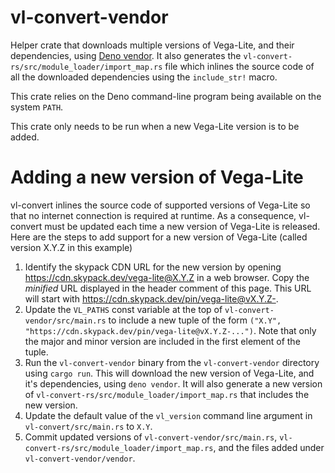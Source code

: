 # vl-convert-vendor
Helper crate that downloads multiple versions of Vega-Lite, and their dependencies, using [Deno vendor](https://deno.land/manual@v1.26.0/tools/vendor). It also generates the `vl-convert-rs/src/module_loader/import_map.rs` file which inlines the source code of all the downloaded dependencies using the `include_str!` macro.

This crate relies on the Deno command-line program being available on the system `PATH`.
 
This crate only needs to be run when a new Vega-Lite version is to be added.

# Adding a new version of Vega-Lite
vl-convert inlines the source code of supported versions of Vega-Lite so that no internet connection is required at runtime. As a consequence, vl-convert must be updated each time a new version of Vega-Lite is released. Here are the steps to add support for a new version of Vega-Lite (called version X.Y.Z in this example)

1. Identify the skypack CDN URL for the new version by opening https://cdn.skypack.dev/vega-lite@X.Y.Z in a web browser. Copy the *minified* URL displayed in the header comment of this page. This URL will start with https://cdn.skypack.dev/pin/vega-lite@vX.Y.Z-.
2. Update the `VL_PATHS` const variable at the top of `vl-convert-vendor/src/main.rs` to include a new tuple of the form `("X.Y", "https://cdn.skypack.dev/pin/vega-lite@vX.Y.Z-...")`. Note that only the major and minor version are included in the first element of the tuple.
3. Run the `vl-convert-vendor` binary from the `vl-convert-vendor` directory using `cargo run`. This will download the new version of Vega-Lite, and it's dependencies, using `deno vendor`. It will also generate a new version of `vl-convert-rs/src/module_loader/import_map.rs` that includes the new version.
4. Update the default value of the `vl_version` command line argument in `vl-convert/src/main.rs` to `X.Y`.
5. Commit updated versions of `vl-convert-vendor/src/main.rs`, `vl-convert-rs/src/module_loader/import_map.rs`, and the files added under `vl-convert-vendor/vendor`. 

